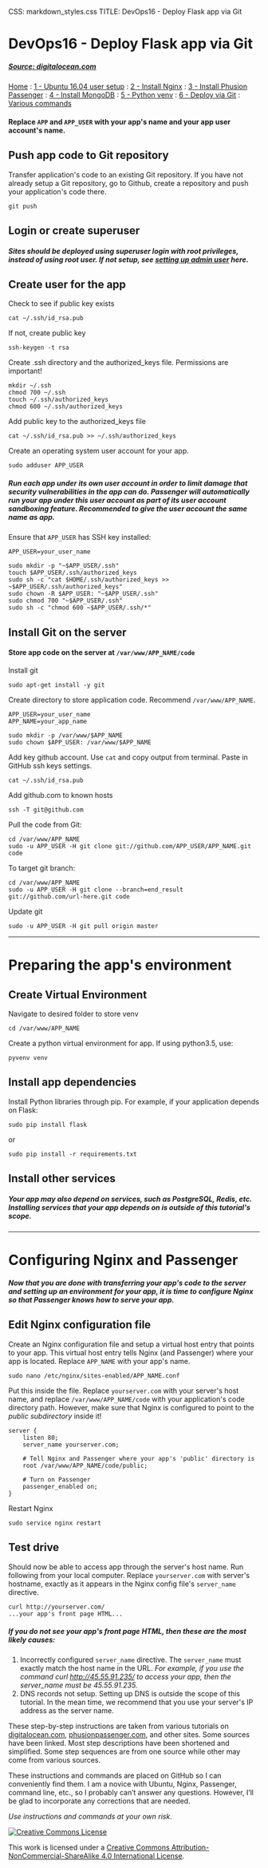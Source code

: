 CSS: markdown_styles.css
TITLE: DevOps16 - Deploy Flask app via Git


# DevOps16 - Deploy Flask app via Git

##### [Source: digitalocean.com](https://www.digitalocean.com/community/tutorials/how-to-install-nginx-on-ubuntu-16-04)


[Home](../index.html)
: [1 - Ubuntu 16.04 user setup](devops16_1_ubuntu16_setup.html)
: [2 - Install Nginx](devops16_2_install_nginx.html)
: [3 - Install Phusion Passenger](devops16_3_install_phusionpassenger.html)
: [4 - Install MongoDB](devops16_4_install_mongodb.html)
: [5 - Python venv](devops16_5_python_venv.html)
: [6 - Deploy via Git](devops16_6_deploy_flask_app_w_git.html)
: [Various commands](terminal_commands.html)


#### Replace `APP` and `APP_USER` with your app's name and your app user account's name.

## Push app code to Git repository

Transfer application's code to an existing Git repository. If you have not already setup a Git repository, go to Github, create a repository and push your application's code there.

```
git push
```

## Login or create superuser

##### Sites should be deployed using superuser login with root privileges, instead of using root user. If not setup, see [setting up admin user](devops16_1_ubuntu16_setup.html) here.


## Create  user for the app

Check to see if public key exists

```
cat ~/.ssh/id_rsa.pub
```

If not, create public key

```
ssh-keygen -t rsa
```

Create .ssh directory and the authorized_keys file.
Permissions are important!

```
mkdir ~/.ssh
chmod 700 ~/.ssh
touch ~/.ssh/authorized_keys
chmod 600 ~/.ssh/authorized_keys
```
Add public key to the authorized_keys file

```
cat ~/.ssh/id_rsa.pub >> ~/.ssh/authorized_keys
```


Create an operating system user account for your app.

```
sudo adduser APP_USER
```

##### Run each app under its own user account in order to limit damage that security vulnerabilities in the app can do. *Passenger will automatically run your app under this user account as part of its user account sandboxing feature.* Recommended to give the user account the same name as app.

Ensure that `APP_USER` has SSH key installed:

```
APP_USER=your_user_name

sudo mkdir -p "~$APP_USER/.ssh"
touch $APP_USER/.ssh/authorized_keys
sudo sh -c "cat $HOME/.ssh/authorized_keys >> ~$APP_USER/.ssh/authorized_keys"
sudo chown -R $APP_USER: "~$APP_USER/.ssh"
sudo chmod 700 "~$APP_USER/.ssh"
sudo sh -c "chmod 600 ~$APP_USER/.ssh/*"
```

## Install Git on the server

#### Store app code on the server at `/var/www/APP_NAME/code`


Install git

```
sudo apt-get install -y git
```

Create directory to store application code. Recommend `/var/www/APP_NAME`.

```
APP_USER=your_user_name
APP_NAME=your_app_name

sudo mkdir -p /var/www/$APP_NAME
sudo chown $APP_USER: /var/www/$APP_NAME
```

Add key github account. Use `cat` and copy output from terminal. Paste in GitHub ssh keys settings.

```
cat ~/.ssh/id_rsa.pub
```

Add github.com to known hosts

```
ssh -T git@github.com
```

Pull the code from Git:

```
cd /var/www/APP_NAME
sudo -u APP_USER -H git clone git://github.com/APP_USER/APP_NAME.git code
```

To target git branch:

`````
cd /var/www/APP_NAME
sudo -u APP_USER -H git clone --branch=end_result git://github.com/url-here.git code
`````

Update git

```
sudo -u APP_USER -H git pull origin master
```

---

# Preparing the app's environment

## Create Virtual Environment

Navigate to desired folder to store venv

```
cd /var/www/APP_NAME
```

Create a python virtual environment for app.
If using python3.5, use:

```
pyvenv venv
```

## Install app dependencies

Install Python libraries through pip. For example, if your application depends on Flask:

```
sudo pip install flask
```

or

```
sudo pip install -r requirements.txt
```


## Install other services

##### Your app may also depend on services, such as PostgreSQL, Redis, etc. Installing services that your app depends on is outside of this tutorial's scope.

---

# Configuring Nginx and Passenger

##### Now that you are done with transferring your app's code to the server and setting up an environment for your app, it is time to configure Nginx so that Passenger knows how to serve your app.


## Edit Nginx configuration file

Create an Nginx configuration file and setup a virtual host entry that points to your app. This virtual host entry tells Nginx (and Passenger) where your app is located. Replace `APP_NAME` with your app's name.

```
sudo nano /etc/nginx/sites-enabled/APP_NAME.conf
```

Put this inside the file.
Replace `yourserver.com` with your server's host name, and replace `/var/www/APP_NAME/code` with your application's code directory path. However, make sure that Nginx is configured to point to the *public subdirectory* inside it!

```
server {
    listen 80;
    server_name yourserver.com;

    # Tell Nginx and Passenger where your app's 'public' directory is
    root /var/www/APP_NAME/code/public;

    # Turn on Passenger
    passenger_enabled on;
}
```



Restart Nginx

```
sudo service nginx restart
```

## Test drive

Should now be able to access app through the server's host name.
Run following from your local computer. Replace `yourserver.com` with server's hostname, exactly as it appears in the Nginx config file's `server_name` directive.

```
curl http://yourserver.com/
...your app's front page HTML...
```

##### If you do not see your app's front page HTML, then these are the most likely causes:

1. Incorrectly configured `server_name` directive. The `server_name` must exactly match the host name in the URL. *For example, if you use the command curl http://45.55.91.235/ to access your app, then the server_name must be 45.55.91.235.*
2. DNS records not setup. Setting up DNS is outside the scope of this tutorial. In the mean time, we recommend that you use your server's IP address as the server name.



<div class='footnotes'>
<p>These step-by-step instructions are taken from various tutorials on <a href="https://digitalocean.com">digitalocean.com</a>, <a href="https://www.phusionpassenger.com">phusionpassenger.com</a>, and other sites. Some sources have been linked. Most step descriptions have been shortened and simplified. Some step sequences are from one source while other may come from various sources.</p>
<p>These instructions and commands are placed on GitHub so I can conveniently find them. I am a novice with Ubuntu, Nginx, Passenger, command line, etc., so I probably can&#8217;t answer any questions. However, I&#8217;ll be glad to incorporate any corrections that are needed.</p>
<p><em>Use instructions and commands at your own risk.</em></p>

<div class='creative-commons'>
  <a class="creative-commons-image" href="https://creativecommons.org/licenses/by-nc-sa/4.0/">
	<img rel="license" alt="Creative Commons License" src="creativecommons.png"></a>
    <p>
		This work is licensed under a <a rel="license" href="https://creativecommons.org/licenses/by-nc-sa/4.0/">Creative Commons Attribution-NonCommercial-ShareAlike 4.0 International License</a>.
		</p>
</div>
</div>
